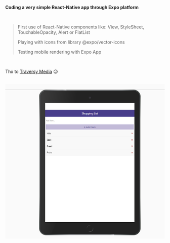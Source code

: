 **Coding a very simple React-Native app through Expo platform**

<br/>

> First use of React-Native components like: View, StyleSheet, TouchableOpacity, Alert or FlatList
>
> Playing with icons from library @expo/vector-icons
>
> Testing mobile rendering with Expo App

<br/>

Thx to [Traversy Media](https://www.youtube.com/watch?v=Hf4MJH0jDb4) 😉

<br />

<img src='./assets/shoppingList.PNG'>
